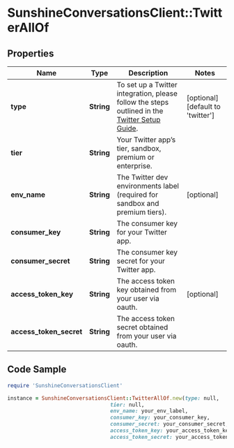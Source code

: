 # SunshineConversationsClient::TwitterAllOf

## Properties

Name | Type | Description | Notes
------------ | ------------- | ------------- | -------------
**type** | **String** | To set up a Twitter integration, please follow the steps outlined in the [Twitter Setup Guide](https://docs.smooch.io/guide/twitter/#setup).  | [optional] [default to &#39;twitter&#39;]
**tier** | **String** | Your Twitter app’s tier, sandbox, premium or enterprise. | 
**env_name** | **String** | The Twitter dev environments label (required for sandbox and premium tiers). | [optional] 
**consumer_key** | **String** | The consumer key for your Twitter app. | 
**consumer_secret** | **String** | The consumer key secret for your Twitter app. | 
**access_token_key** | **String** | The access token key obtained from your user via oauth. | [optional] 
**access_token_secret** | **String** | The access token secret obtained from your user via oauth. | 

## Code Sample

```ruby
require 'SunshineConversationsClient'

instance = SunshineConversationsClient::TwitterAllOf.new(type: null,
                                 tier: null,
                                 env_name: your_env_label,
                                 consumer_key: your_consumer_key,
                                 consumer_secret: your_consumer_secret,
                                 access_token_key: your_access_token_key,
                                 access_token_secret: your_access_token_secret)
```


